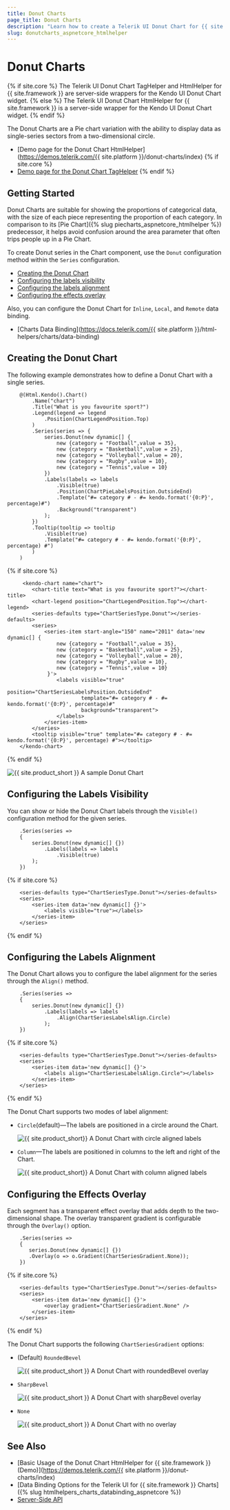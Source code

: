 ```yaml
---
title: Donut Charts
page_title: Donut Charts
description: "Learn how to create a Telerik UI Donut Chart for {{ site.framework }}."
slug: donutcharts_aspnetcore_htmlhelper
---
```


# Donut Charts

{% if site.core %}
The Telerik UI Donut Chart TagHelper and HtmlHelper for {{ site.framework }} are server-side wrappers for the Kendo UI Donut Chart widget.
{% else %}
The Telerik UI Donut Chart HtmlHelper for {{ site.framework }} is a server-side wrapper for the Kendo UI Donut Chart widget.
{% endif %}

The Donut Charts are a Pie chart variation with the ability to display data as single-series sectors from a two-dimensional circle.

* [Demo page for the Donut Chart HtmlHelper](https://demos.telerik.com/{{ site.platform }}/donut-charts/index)
{% if site.core %}
* [Demo page for the Donut Chart TagHelper](https://demos.telerik.com/aspnet-core/donut-charts/tag-helper)
{% endif %}

## Getting Started

Donut Charts are suitable for showing the proportions of categorical data, with the size of each piece representing the proportion of each category. In comparison to its [Pie Chart]({% slug piecharts_aspnetcore_htmlhelper %}) predecessor, it helps avoid confusion around the area parameter that often trips people up in a Pie Chart.

To create Donut series in the Chart component, use the `Donut` configuration method within the `Series` configuration.

* [Creating the Donut Chart](#creating-the-donut-chart)
* [Configuring the labels visibility](#configuring-the-labels-visibility)
* [Configuring the labels alignment](#configuring-the-labels-alignment)
* [Configuring the effects overlay](#configuring-the-effects-overlay)

Also, you can configure the Donut Chart for `Inline`, `Local`, and `Remote` data binding.

* [Charts Data Binding](https://docs.telerik.com/{{ site.platform }}/html-helpers/charts/data-binding)

## Creating the Donut Chart

The following example demonstrates how to define a Donut Chart with a single series.

```HtmlHelper
    @(Html.Kendo().Chart()
        .Name("chart")
        .Title("What is you favourite sport?")
        .Legend(legend => legend
            .Position(ChartLegendPosition.Top)
        )
        .Series(series => {
            series.Donut(new dynamic[] {
                new {category = "Football",value = 35},
                new {category = "Basketball",value = 25},
                new {category = "Volleyball",value = 20},
                new {category = "Rugby",value = 10},
                new {category = "Tennis",value = 10}
            })
            .Labels(labels => labels
                .Visible(true)
                .Position(ChartPieLabelsPosition.OutsideEnd)
                .Template("#= category # - #= kendo.format('{0:P}', percentage)#")
                .Background("transparent")
            );
        })
        .Tooltip(tooltip => tooltip
            .Visible(true)
            .Template("#= category # - #= kendo.format('{0:P}', percentage) #")
        )
    )
```
{% if site.core %}
```TagHelper
     <kendo-chart name="chart">
        <chart-title text="What is you favourite sport?"></chart-title>
        <chart-legend position="ChartLegendPosition.Top"></chart-legend>
        <series-defaults type="ChartSeriesType.Donut"></series-defaults>
        <series>
            <series-item start-angle="150" name="2011" data='new dynamic[] {
                new {category = "Football",value = 35},
                new {category = "Basketball",value = 25},
                new {category = "Volleyball",value = 20},
                new {category = "Rugby",value = 10},
                new {category = "Tennis",value = 10}
             }'>
                <labels visible="true"
                        position="ChartSeriesLabelsPosition.OutsideEnd"
                        template="#= category # - #= kendo.format('{0:P}', percentage)#"
                        background="transparent">
                </labels>
            </series-item>
        </series>
        <tooltip visible="true" template="#= category # - #= kendo.format('{0:P}', percentage) #"></tooltip>
    </kendo-chart>
```
{% endif %}

![{{ site.product_short }} A sample Donut Chart](images/donut-chart-labels-circle.png)

## Configuring the Labels Visibility

You can show or hide the Donut Chart labels through the `Visible()` configuration method for the given series.

```HtmlHelper
    .Series(series =>
    {
        series.Donut(new dynamic[] {})
    		.Labels(labels => labels
    			.Visible(true)
    	);
    })
```
{% if site.core %}
```TagHelper
    <series-defaults type="ChartSeriesType.Donut"></series-defaults>
    <series>
        <series-item data='new dynamic[] {}'>
            <labels visible="true"></labels>
        </series-item>
    </series>
```
{% endif %}

## Configuring the Labels Alignment

The Donut Chart allows you to configure the label alignment for the series through the `Align()` method.

```HtmlHelper
    .Series(series =>
    {
        series.Donut(new dynamic[] {})
    		.Labels(labels => labels
    			.Align(ChartSeriesLabelsAlign.Circle)
    		);
    })
```
{% if site.core %}
```TagHelper
    <series-defaults type="ChartSeriesType.Donut"></series-defaults>
    <series>
        <series-item data='new dynamic[] {}'>
            <labels align="ChartSeriesLabelsAlign.Circle"></labels>
        </series-item>
    </series>
```
{% endif %}

The Donut Chart supports two modes of label alignment:

* `Circle`(default)&mdash;The labels are positioned in a circle around the Chart.
        
    ![{{ site.product_short}} A Donut Chart with circle aligned labels](images/donut-chart-labels-circle.png)
* `Column`&mdash;The labels are positioned in columns to the left and right of the Chart.
        
    ![{{ site.product_short}} A Donut Chart with column aligned labels](images/donut-chart-labels-column.png)


## Configuring the Effects Overlay

Each segment has a transparent effect overlay that adds depth to the two-dimensional shape. The overlay transparent gradient is configurable through the `Overlay()` option.

```HtmlHelper
    .Series(series =>
    {
       series.Donut(new dynamic[] {})
       .Overlay(o => o.Gradient(ChartSeriesGradient.None));
    })
```
{% if site.core %}
```TagHelper
    <series-defaults type="ChartSeriesType.Donut"></series-defaults>
    <series>
        <series-item data='new dynamic[] {}'>
            <overlay gradient="ChartSeriesGradient.None" />
        </series-item>
    </series>
```
{% endif %}

The Donut Chart supports the following `ChartSeriesGradient` options:

* (Default) `RoundedBevel`

    ![{{ site.product_short }} A Donut Chart with roundedBevel overlay](images/donut-chart-roundedbevel.png)

* `SharpBevel`

    ![{{ site.product_short }} A Donut Chart with sharpBevel overlay](images/donut-chart-overlay-sharpbevel.png)

* `None`

    ![{{ site.product_short }} A Donut Chart with no overlay](images/donut-chart-overlay-none.png)


## See Also

* [Basic Usage of the Donut Chart HtmlHelper for {{ site.framework }} (Demo)](https://demos.telerik.com/{{ site.platform }}/donut-charts/index)
* [Data Binding Options for the Telerik UI for {{ site.framework }} Charts]({% slug htmlhelpers_charts_databinding_aspnetcore %})
* [Server-Side API](/api/chart)
